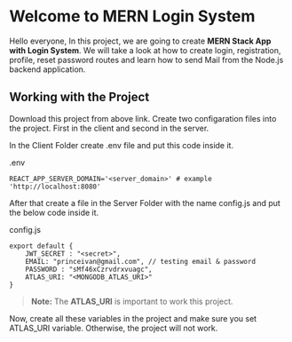 # Welcome to MERN Login System

Hello everyone, In this project, we are going to create **MERN Stack App with Login System**. 
We will take a look at how to create login, registration, profile, reset password routes and learn
how to send Mail from the Node.js backend application.

## Working with the Project

Download this project from above link. Create two configaration files into the project.
First in the client and second in the server.

In the Client Folder create .env file and put this code inside it.

.env
```
REACT_APP_SERVER_DOMAIN='<server_domain>' # example 'http://localhost:8080'
```


After that create a file in the Server Folder with the name config.js and put the below code inside it.

config.js
```
export default {
    JWT_SECRET : "<secret>",
    EMAIL: "princeivan@gmail.com", // testing email & password
    PASSWORD : "sMf46xCzrvdrxvuagc",
    ATLAS_URI: "<MONGODB_ATLAS_URI>"
}
```

> **Note:** The **ATLAS_URI** is important to work this project.

Now, create all these variables in the project and make sure you set ATLAS_URI variable.
Otherwise, the project will not work.


